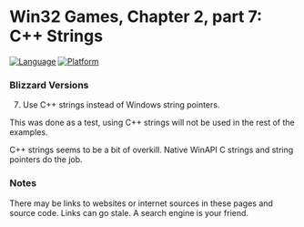 # Win32 Games, Chapter 2, part 7: C++ Strings
[![Language](https://img.shields.io/badge/Language%20-C++-blue.svg)](https://github.com/GeorgePimpleton/Win32-games/)
[![Platform](https://img.shields.io/badge/Platform%20-Win32-blue.svg)](https://github.com/GeorgePimpleton/Win32-games/)

### Blizzard Versions
7. Use C++ strings instead of Windows string pointers.

This was done as a test, using C++ strings will not be used in the rest of the examples.

C++ strings seems to be a bit of overkill.  Native WinAPI C strings and string pointers do the job.

### Notes
There may be links to websites or internet sources in these pages and source code. Links can go stale. A search engine is your friend.
